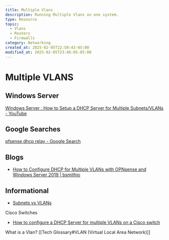 ```yaml
---
title: Multiple Vlans
description: Running Multiple Vlans on one system.
type: Resource
topic:
  - Vlans
  - Routers
  - Firewalls
category: Networking
created_at: 2025-02-05T22:59:43-05:00
modified_at: 2025-02-05T23:46:05-05:00
---
```


# Multiple VLANS
## Windows Server
[Windows Server : How to Setup a DHCP Server for Multiple Subnets/VLANs - YouTube](https://www.youtube.com/watch?v=Bh4g6qLtHOY)

## Google Searches
[pfsense dhcp relay - Google Search](https://www.google.com/search?q=pfsense+dhcp+relay&rlz=1C1GCEU_enUS975US975&oq=pfsense+dhcp+relay&gs_lcrp=EgZjaHJvbWUyBggAEEUYOdIBCDQ5OTFqMGo3qAIAsAIA&sourceid=chrome&ie=UTF-8)

## Blogs
- [How to Configure DHCP for Multiple VLANs with OPNsense and Windows Server 2019 | bsmithio](https://www.bsmithio.com/post/vlan-dhcp/)

## Informational
- [Subnets vs VLANs](https://www.youtube.com/watch?v=6_giEv20En0)

Cisco Switches
- [How to configure a DHCP Server for multiple VLANs on a Cisco switch](https://www.youtube.com/watch?v=u2Idjsji_J4)

What is a Vlan? [[Tech Glossary#VLAN (Virtual Local Area Network)]]